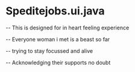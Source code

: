 # Speditejobs.ui.java

-- This is designed for in heart feeling experience

--  Everyone woman i met is a beast so far

-- trying to stay focussed and alive 

-- Acknowledging their supports no doubt
